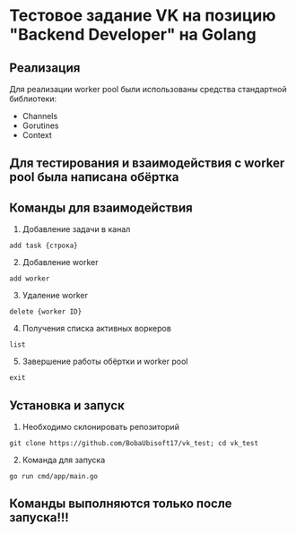# Тестовое задание VK на позицию "Backend Developer" на Golang


## Реализация
Для реализации worker pool были использованы средства стандартной библиотеки:
+ Channels
+ Gorutines
+ Context

## Для тестирования и взаимодействия с worker pool была написана обёртка

## Команды для взаимодействия
1. Добавление задачи в канал
~~~shell
add task {строка}
~~~
2. Добавление worker
~~~shell
add worker
~~~
3. Удаление worker
~~~shell
delete {worker ID}
~~~
4. Получения списка активных воркеров
~~~shell
list
~~~
5. Завершение работы обёртки и worker pool
~~~shell
exit
~~~


## Установка и запуск
1. Необходимо склонировать репозиторий
~~~shell
git clone https://github.com/BobaUbisoft17/vk_test; cd vk_test
~~~
2. Команда для запуска
~~~shell
go run cmd/app/main.go
~~~


## Команды выполняются только после запуска!!!